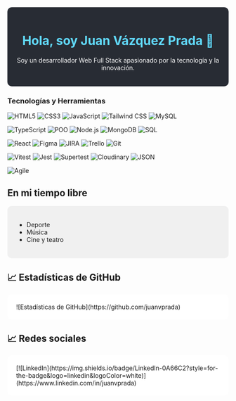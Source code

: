 


<div style="background-color: #282c34; padding: 20px; border-radius: 10px;">
  <h1 style="color: #61dafb; text-align: center;">Hola, soy Juan Vázquez Prada 👋</h1>
  <p style="color: white; text-align: center;">
    Soy un desarrollador Web Full Stack apasionado por la tecnología y la innovación.
  </p>
</div>

### Tecnologías y Herramientas
![HTML5](https://img.shields.io/badge/HTML5-E34F26?style=for-the-badge&logo=html5&logoColor=white)
![CSS3](https://img.shields.io/badge/CSS3-1572B6?style=for-the-badge&logo=css3&logoColor=white)
![JavaScript](https://img.shields.io/badge/JavaScript-F7DF1E?style=for-the-badge&logo=javascript&logoColor=black)
![Tailwind CSS](https://img.shields.io/badge/Tailwind_CSS-38B2AC?style=for-the-badge&logo=tailwind-css&logoColor=white)
![MySQL](https://img.shields.io/badge/MySQL-4479A1?style=for-the-badge&logo=mysql&logoColor=white)

![TypeScript](https://img.shields.io/badge/TypeScript-007ACC?style=for-the-badge&logo=typescript&logoColor=white)
![POO](https://img.shields.io/badge/POO-009688?style=for-the-badge&logo=opsgenie&logoColor=white)
![Node.js](https://img.shields.io/badge/Node.js-339933?style=for-the-badge&logo=nodedotjs&logoColor=white)
![MongoDB](https://img.shields.io/badge/MongoDB-4EA94B?style=for-the-badge&logo=mongodb&logoColor=white)
![SQL](https://img.shields.io/badge/SQL-CC2927?style=for-the-badge&logo=microsoft-sql-server&logoColor=white)

![React](https://img.shields.io/badge/React-61DAFB?style=for-the-badge&logo=react&logoColor=black)
![Figma](https://img.shields.io/badge/Figma-F24E1E?style=for-the-badge&logo=figma&logoColor=white)
![JIRA](https://img.shields.io/badge/JIRA-0052CC?style=for-the-badge&logo=jira&logoColor=white)
![Trello](https://img.shields.io/badge/Trello-0052CC?style=for-the-badge&logo=trello&logoColor=white)
![Git](https://img.shields.io/badge/Git-F05032?style=for-the-badge&logo=git&logoColor=white)

![Vitest](https://img.shields.io/badge/Vitest-6E6E6E?style=for-the-badge&logo=vitest&logoColor=white)
![Jest](https://img.shields.io/badge/Jest-C21325?style=for-the-badge&logo=jest&logoColor=white)
![Supertest](https://img.shields.io/badge/Supertest-22C55E?style=for-the-badge&logo=supertest&logoColor=white)
![Cloudinary](https://img.shields.io/badge/Cloudinary-00AADD?style=for-the-badge&logo=cloudinary&logoColor=white)
![JSON](https://img.shields.io/badge/JSON-000000?style=for-the-badge&logo=json&logoColor=white)

![Agile](https://img.shields.io/badge/Agile-FF6F00?style=for-the-badge&logo=agile&logoColor=white)



 ##  En mi tiempo libre
<div style="background-color: #f0f0f0; padding: 20px; border-radius: 10px;">
  <ul>
    <li> Deporte </li>
    <li> Música </li>
    <li> Cine y teatro </li>
  </ul>
</div>

## 📈 Estadísticas de GitHub
<div style="background-color: #ffffff; padding: 20px; border-radius: 10px;">
  ![Estadísticas de GitHub](https://github.com/juanvprada)
</div>

## 📈 Redes sociales
<div style="background-color: #ffffff; padding: 20px; border-radius: 10px;">
 [![LinkedIn](https://img.shields.io/badge/LinkedIn-0A66C2?style=for-the-badge&logo=linkedin&logoColor=white)](https://www.linkedin.com/in/juanvprada)



</div>




